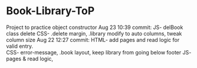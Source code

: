 # Book-Library-ToP
Project to practice object constructor
Aug 23 10:39 commit:
    JS- delBook class delete
    CSS- .delete margin, .library modify to auto columns, tweak column size
Aug 22 12:27 commit: 
    HTML- add pages and read logic for valid entry.  
    CSS- error-message, .book layout, keep library from going below footer
    JS- pages & read logic, 

